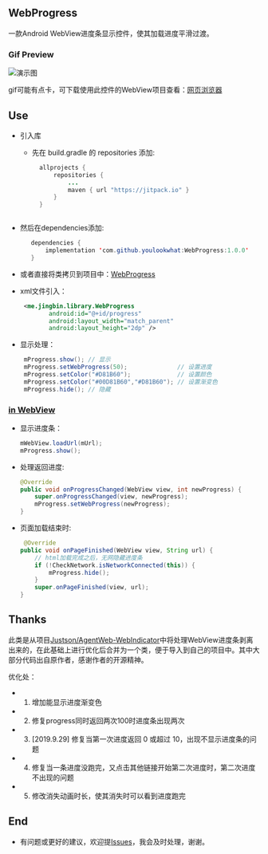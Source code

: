 ## WebProgress
一款Android WebView进度条显示控件，使其加载进度平滑过渡。

### Gif Preview

![演示图](https://raw.githubusercontent.com/youlookwhat/WebProgress/master/image.gif)


gif可能有点卡，可下载使用此控件的WebView项目查看：[网页浏览器](https://fir.im/webviewstudy)

## Use
 - 引入库

   -  先在 build.gradle 的 repositories 添加:
 
      ```java
		allprojects {
			repositories {
				...
				maven { url "https://jitpack.io" }
			}
		}
     ```

  -  然后在dependencies添加:
 
     ```java
		dependencies {
		    implementation 'com.github.youlookwhat:WebProgress:1.0.0'
		}
     ```

 - 或者直接将类拷贝到项目中：[WebProgress](https://github.com/youlookwhat/WebProgress/blob/master/library/src/main/java/me/jingbin/library/WebProgress.java)

 - xml文件引入：

	```xml
	 <me.jingbin.library.WebProgress
	        android:id="@+id/progress"
	        android:layout_width="match_parent"
	        android:layout_height="2dp" />
    ```

- 显示处理：

	```java
	 mProgress.show(); // 显示
	 mProgress.setWebProgress(50);              // 设置进度
	 mProgress.setColor("#D81B60");             // 设置颜色
	 mProgress.setColor("#00D81B60","#D81B60"); // 设置渐变色
	 mProgress.hide(); // 隐藏
   ```

### [in WebView](https://github.com/youlookwhat/WebViewStudy/blob/master/app/src/main/java/com/example/jingbin/webviewstudy/WebViewActivity.java)
 - 显示进度条：

	```java
	mWebView.loadUrl(mUrl);
	mProgress.show();
	```

 - 处理返回进度:

	```java
	@Override
    public void onProgressChanged(WebView view, int newProgress) {
        super.onProgressChanged(view, newProgress);
        mProgress.setWebProgress(newProgress);
    }
	```

 - 页面加载结束时:

	```java
	 @Override
    public void onPageFinished(WebView view, String url) {
        // html加载完成之后，无网隐藏进度条
        if (!CheckNetwork.isNetworkConnected(this)) {
            mProgress.hide();
        }
        super.onPageFinished(view, url);
    }
	```

## Thanks
此类是从项目[Justson/AgentWeb-WebIndicator](https://github.com/Justson/AgentWeb/blob/master/agentweb-core/src/main/java/com/just/agentweb/WebIndicator.java)中将处理WebView进度条剥离出来的，在此基础上进行优化后合并为一个类，便于导入到自己的项目中。其中大部分代码出自原作者，感谢作者的开源精神。

优化处：

 * 1. 增加能显示进度渐变色
 * 2. 修复progress同时返回两次100时进度条出现两次
 * 3. [2019.9.29] 修复当第一次进度返回 0 或超过 10，出现不显示进度条的问题
 * 4. 修复当一条进度没跑完，又点击其他链接开始第二次进度时，第二次进度不出现的问题
 * 5. 修改消失动画时长，使其消失时可以看到进度跑完

## End
 - 有问题或更好的建议，欢迎提[Issues](https://github.com/youlookwhat/WebProgress/issues)，我会及时处理，谢谢。



